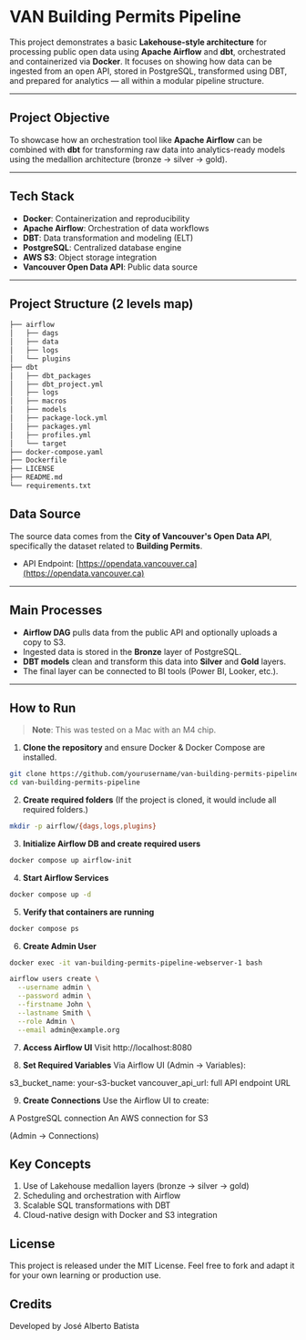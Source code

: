 # VAN Building Permits Pipeline

This project demonstrates a basic **Lakehouse-style architecture** for processing public open data using **Apache Airflow** and **dbt**, orchestrated and containerized via **Docker**. It focuses on showing how data can be ingested from an open API, stored in PostgreSQL, transformed using DBT, and prepared for analytics — all within a modular pipeline structure.

---

## Project Objective

To showcase how an orchestration tool like **Apache Airflow** can be combined with **dbt** for transforming raw data into analytics-ready models using the medallion architecture (bronze → silver → gold).

---

## Tech Stack

- **Docker**: Containerization and reproducibility
- **Apache Airflow**: Orchestration of data workflows
- **DBT**: Data transformation and modeling (ELT)
- **PostgreSQL**: Centralized database engine
- **AWS S3**: Object storage integration
- **Vancouver Open Data API**: Public data source

---

## Project Structure (2 levels map)
```bash
├── airflow
│   ├── dags
│   ├── data
│   ├── logs
│   └── plugins
├── dbt
│   ├── dbt_packages
│   ├── dbt_project.yml
│   ├── logs
│   ├── macros
│   ├── models
│   ├── package-lock.yml
│   ├── packages.yml
│   ├── profiles.yml
│   └── target
├── docker-compose.yaml
├── Dockerfile
├── LICENSE
├── README.md
└── requirements.txt
```

## Data Source

The source data comes from the **City of Vancouver's Open Data API**, specifically the dataset related to **Building Permits**.  
- API Endpoint: [https://opendata.vancouver.ca](https://opendata.vancouver.ca)

---

## Main Processes

- **Airflow DAG** pulls data from the public API and optionally uploads a copy to S3.
- Ingested data is stored in the **Bronze** layer of PostgreSQL.
- **DBT models** clean and transform this data into **Silver** and **Gold** layers.
- The final layer can be connected to BI tools (Power BI, Looker, etc.).

---

## How to Run

> **Note**: This was tested on a Mac with an M4 chip.

1. **Clone the repository** and ensure Docker & Docker Compose are installed.

```bash
git clone https://github.com/yourusername/van-building-permits-pipeline.git
cd van-building-permits-pipeline
```

2. **Create required folders** (If the project is cloned, it would include all required folders.)
```bash
mkdir -p airflow/{dags,logs,plugins}
```

3. **Initialize Airflow DB and create required users**
```bash
docker compose up airflow-init
```

4. **Start Airflow Services**
```bash 
docker compose up -d
```

5. **Verify that containers are running**
```bash 
docker compose ps
```

6. **Create Admin User**
```bash
docker exec -it van-building-permits-pipeline-webserver-1 bash

airflow users create \
  --username admin \
  --password admin \
  --firstname John \
  --lastname Smith \
  --role Admin \
  --email admin@example.org
```

7. **Access Airflow UI**
Visit http://localhost:8080

8. **Set Required Variables**
Via Airflow UI (Admin → Variables):

s3_bucket_name: your-s3-bucket
vancouver_api_url: full API endpoint URL

9. **Create Connections**
Use the Airflow UI to create:

A PostgreSQL connection
An AWS connection for S3

(Admin → Connections)

## Key Concepts
1. Use of Lakehouse medallion layers (bronze → silver → gold)
2. Scheduling and orchestration with Airflow
3. Scalable SQL transformations with DBT
4. Cloud-native design with Docker and S3 integration

## License
This project is released under the MIT License. Feel free to fork and adapt it for your own learning or production use.

## Credits
Developed by José Alberto Batista